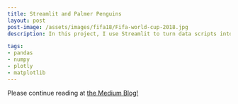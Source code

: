 ```yaml
---
title: Streamlit and Palmer Penguins
layout: post
post-image: /assets/images/fifa18/Fifa-world-cup-2018.jpg
description: In this project, I use Streamlit to turn data scripts into shareable web apps in minutes. All in Python. 

tags: 
- pandas
- numpy
- plotly
- matplotlib
---
```

<!-- ![png](/assets/images/fifa18/Fifa-world-cup-2018.jpg) -->


Please continue reading at [the Medium Blog!](https://medium.com/@sam_12/transfer-learning-8fe57d57d304)